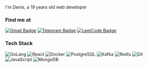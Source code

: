 I'm Denis, a 19 years old web developer

### Find me at
[![Gmail Badge](https://img.shields.io/badge/-GMail-c14438?-square&logo=Gmail&logoColor=white&link=mailto:denis.23weer@gmail.com)](mailto:denis.23weer@gmail.com)
[![Telegram Badge](https://img.shields.io/badge/-Telegram-00acee?logo=Telegram&logoColor=white)](https://t.me/fishman_d)
[![LeetCode Badge](https://img.shields.io/badge/-LeetCode-343131?&logo=LeetCode)](https://leetcode.com/u/Fishman_D)

### Tech Stack
![GoLang](https://img.shields.io/badge/-Golang-00ADD8?logo=go&logoColor=white)
![React](https://img.shields.io/badge/-React-1a73e8?square&logo=react&logoColor=white)
![Docker](https://img.shields.io/badge/-Docker-2496ED?logo=docker&logoColor=white)
![PostgreSQL](https://img.shields.io/badge/PostgreSQL-5849BE?logo=postgresql&logoColor=white)
![Kafka](https://img.shields.io/badge/-Kafka-E10098?logo=apache-kafka&logoColor=white)
![Redis](https://img.shields.io/badge/redis-%23DD0031.svg?logo=redis&logoColor=white)
![Git](https://img.shields.io/badge/-Git-F05032?square&logo=git&logoColor=white)
![JavaScript](https://img.shields.io/badge/JavaScript-F7DF1E?logo=javascript&logoColor=black)
![MongoDB](https://img.shields.io/badge/-MongoDB-13aa52?square&logo=mongodb&logoColor=white)
